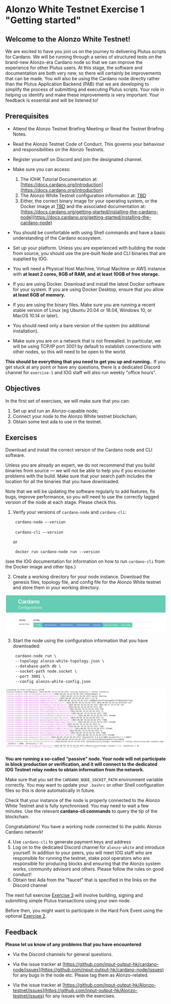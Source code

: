 # Alonzo White Testnet Exercise 1 "Getting started"

## Welcome to the Alonzo White Testnet!  

We are excited to have you join us on the journey to delivering Plutus scripts for Cardano.  We will be running through a series of structured tests on the brand-new Alonzo-era Cardano node so that we can improve the experience for other Plutus users.  At this stage, the software and documentation are both very new, so there will certainly be improvements that can be made.  You will also be using the Cardano node directly rather than the Plutus Application Backend (PAB) that we are developing to simplify the process of submitting and executing Plutus scripts. Your role in helping us identify and make these improvements is very important.  Your feedback is essential and will be listened to!

## Prerequisites

- Attend the Alonzo Testnet Briefing Meeting or Read the Testnet Briefing Notes.
- Read the Alonzo Testnet Code of Conduct.  This governs your behaviour and responsibilities on the Alonzo Testnets.
- Register yourself on Discord and join the designated channel.
- Make sure you can access:


	1. The IOHK Tutorial Documentation at: [https://docs.cardano.org/introduction](https://docs.cardano.org/introduction)
	2. The Alonzo White Testnet configuration information at: [TBD]()
	3. Either, the correct binary image for your operating system, or
the Docker image at [TBD]() and the associated documentation at: [https://docs.cardano.org/getting-started/installing-the-cardano-node](https://docs.cardano.org/getting-started/installing-the-cardano-node)


- You should be comfortable with using Shell commands and have a basic understanding of the Cardano ecosystem.

- Set up your platform.  Unless you are experienced with building the node from source, you should use the pre-built Node and CLI binaries that are supplied by IOG.

- You will need a Physical Host Machine, Virtual Machine or AWS instance with **at least 2 cores, 8GB of RAM, and at least 10GB of free storage.**
- If you are using Docker.
Download and install the latest Docker software for your system.  If you are using Docker Desktop, ensure that you allow **at least 6GB of memory.**
- If you are using the binary files.
Make sure you are running a recent stable version of Linux (eg Ubuntu 20.04 or 18.04, Windows 10, or MacOS 10.14 or later).  


- You should need only a bare version of the system (no additional installation).

- Make sure you are on a network that is not firewalled. In particular, we will be using TCP/IP port 3001 by default to establish connections with other nodes, so this will need to be open to the world.

**This should be everything that you need to get you up and running.**. If you get stuck at any point or have any questions, there is a dedicated Discord channel for `exercise-1` and IOG staff will also run weekly "office hours".

## Objectives

In the first set of exercises, we will make sure that you can:

1. Set up and run an Alonzo-capable node;
2. Connect your node to the Alonzo White testnet blockchain;
3. Obtain some test ada to use in the testnet.

## Exercises

Download and install the correct version of the Cardano node and CLI software.  

Unless you are already an expert, we do not recommend that you build binaries from source — we will not be able to help you if you encounter problems with the build. Make sure that your search path includes the location for all the binaries that you have downloaded.

Note that we will be updating the software regularly to add features, fix bugs, improve performance, so you will need to use the correctly tagged version of the node at each stage.  Please check this.

1. Verify your versions of `cardano-node` and `cardano-cli`:

		cardano-node –-version

		cardano-cli –-version

	or

		docker run cardano-node run --version

(see the IOG documentation for information on how to run `cardano-cli` from the Docker image and other tips.)

2. Create a working directory for your node instance.  Download the genesis files, topology file, and config file for the Alonzo White testnet and store them in your working directory.  

![](images/configurations.png)

3. Start the node using the configuration information that you have downloaded:


		cardano-node run \
		--topology alonzo-white-topology.json \
		--database-path db \
		--socket-path node.socket \
		--port 3001 \
		--config alonzo-white-config.json

![](images/node_running.png)

**You are running a so-called “passive” node.  Your node will not participate in block production or verification, and it will connect to the dedicated IOG Testnet relay nodes to obtain information from the network.**

Make sure that you set the `CARDANO_NODE_SOCKET_PATH` environment variable correctly.  You may want to update your `.bashrc` or other Shell configuration files so this is done automatically in future.

Check that your instance of the node is properly connected to the Alonzo White Testnet and is fully synchronised.  You may need to wait a few minutes.  Use the relevant **cardano-cli commands** to query the tip of the blockchain.

Congratulations!  You have a working node connected to the public Alonzo Cardano network!

4. Use `cardano-cli` to generate payment keys and address
6. Log on to the dedicated Discord channel for `alonzo-white` and introduce yourself.  In addition to your peers, you will meet IOG staff who are responsible for running the testnet, stake pool operators who are responsible for producing blocks and ensuring that the Alonzo system works, community advisors and others. Please follow the rules on good conduct!
5. Obtain test Ada from the "faucet" that is specified in the links on the Discord channel

The next full exercise [Exercise 3](3_Alonzo-white-exercise-3.md) will involve building, signing and submitting simple Plutus transactions using your own node.  

Before then, you might want to participate in the Hard Fork Event using the optional [Exercise 2](2_Alonzo-white-exercise-2.md).

## Feedback


**Please let us know of any problems that you have encountered**

- Via the Discord channels for general questions.

- Via the issue tracker at [https://github.com/input-output-hk/cardano-node/issues](https://github.com/input-output-hk/cardano-node/issues) for any bugs in the node etc.  Please tag them as Alonzo-related.

- Via the issue tracker at [https://github.com/input-output-hk/Alonzo-testnet/issues](https://github.com/input-output-hk/Alonzo-testnet/issues) for any issues with the exercises.


